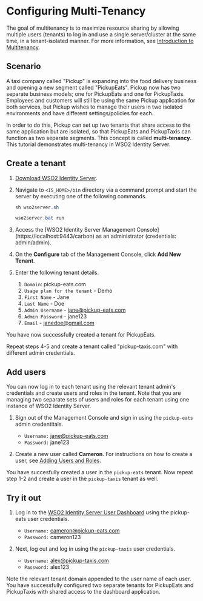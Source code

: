 # Configuring Multi-Tenancy

The goal of multitenancy is to maximize resource sharing by allowing multiple users (tenants) to log in and use a single server/cluster at the same time, in a tenant-isolated manner. For more information, see [Introduction to Multitenancy](../../administer/introduction-to-multitenancy).

## Scenario

A taxi company called "Pickup" is expanding into the food delivery business and opening a new segment called "PickupEats". Pickup now has two separate business models; one for PickupEats and one for PickupTaxis. Employees and customers will still be using the same Pickup application for both services, but Pickup wishes to manage their users in two isolated environments and have different settings/policies for each. 

In order to do this, Pickup can set up two tenants that share access to the same application but are isolated, so that PickupEats and PickupTaxis can function as two separate segments. This concept is called **multi-tenancy**.  This tutorial demonstrates multi-tenancy in WSO2 Identity Server. 

## Create a tenant

1. [Download WSO2 Identity Server](https://wso2.com/identity-and-access-management/).

2. Navigate to `<IS_HOME>/bin` directory via a command prompt and start the server by executing one of the following commands.

    ``` java tab="Linux/MacOS"
    sh wso2server.sh
    ```

    ``` java tab="Windows"
    wso2server.bat run
    ```

3. Access the [WSO2 Identity Server Management Console] (https://localhost:9443/carbon) as an administrator (credentials: admin/admin).

4. On the **Configure** tab of the Management Console, click **Add New Tenant**. 

5. Enter the following tenant details.
    1. `Domain`: pickup-eats.com
    2. `Usage plan for the tenant` - Demo
    3. `First Name` - Jane
    4. `Last Name` - Doe
    5. `Admin Username` - jane@pickup-eats.com
    6. `Admin Password` - jane123
    7. `Email` - janedoe@gmail.com

You have now successfully created a tenant for PickupEats. 
    
Repeat steps 4-5 and create a tenant called "pickup-taxis.com" with different admin credentials. 

## Add users

You can now log in to each tenant using the relevant tenant admin's credentials and create users and roles in the tenant. Note that you are managing two separate sets of users and roles for each tenant using one instance of WSO2 Identity Server.

1. Sign out of the Management Console and sign in using the `pickup-eats` admin credentitals.

    - `Username:` jane@pickup-eats.com
    - `Password:` jane123

2. Create a new user called **Cameron**. For instructions on how to create a user, see [Adding Users and Roles](../../learn/adding-users-and-roles#create-a-user). 

You have succesfully created a user in the `pickup-eats` tenant. Now repeat step 1-2 and create a user in the `pickup-taxis` tenant as well. 

## Try it out

1. Log in to the [WSO2 Identity Server User Dashboard](https://localhost:9443/dashboard) using the pickup-eats user credentials.

    - `Username:` cameron@pickup-eats.com
    - `Password:` cameron123

2. Next, log out and log in using the `pickup-taxis` user credentials. 

    - `Username:` alex@pickup-taxis.com
    - `Password:` alex123

Note the relevant tenant domain appended to the user name of each user. You have successfully configured two separate tenants for PickupEats and PickupTaxis with shared access to the dashboard application.






